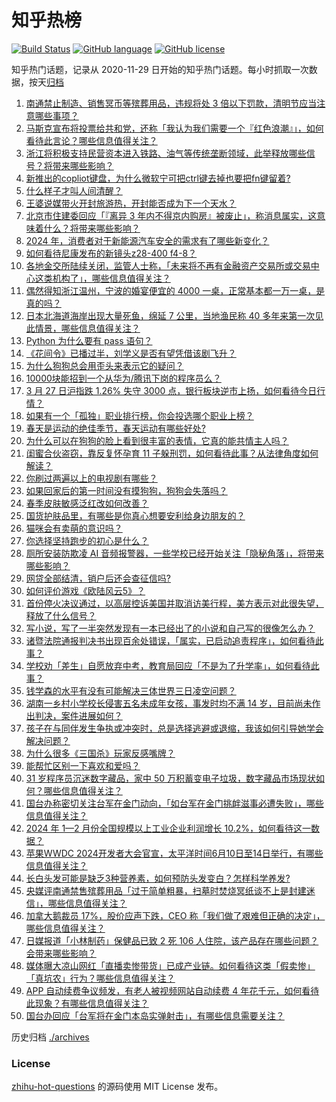 # 知乎热榜
[![Build Status](https://github.com/ToWeLong/zhihu-hot-questions/workflows/CI/badge.svg)](https://github.com/ToWeLong/zhihu-hot-questions/actions)
[![GitHub language](https://img.shields.io/badge/language-golang-orange.svg)](https://golang.org/)
[![GitHub license](https://img.shields.io/github/license/ToWeLong/zhihu-hot-questions)](https://github.com/ToWeLong/zhihu-hot-questions/blob/main/LICENSE)

知乎热门话题，记录从 2020-11-29 日开始的知乎热门话题。每小时抓取一次数据，按天[归档](./archives)

<!-- BEGIN -->

1. [南通禁止制造、销售冥币等殡葬用品，违规将处 3 倍以下罚款，清明节应当注意哪些事项？](https://www.zhihu.com/question/650340454)
1. [马斯克宣布将投票给共和党，还称「我认为我们需要一个『红色浪潮』」，如何看待此言论？哪些信息值得关注？](https://www.zhihu.com/question/650194835)
1. [浙江将积极支持民营资本进入铁路、油气等传统垄断领域，此举释放哪些信号？将带来哪些影响？](https://www.zhihu.com/question/650390890)
1. [新推出的copliot键盘，为什么微软宁可把ctrl键去掉也要把fn键留着?](https://www.zhihu.com/question/650268158)
1. [什么样子才叫人间清醒？](https://www.zhihu.com/question/643217920)
1. [王婆说媒带火开封旅游热，开封能否成为下一个天水？](https://www.zhihu.com/question/650380526)
1. [北京市住建委回应「『离异 3 年内不得京内购房』被废止」，称消息属实，这意味着什么？将带来哪些影响？](https://www.zhihu.com/question/650418143)
1. [2024 年，消费者对于新能源汽车安全的需求有了哪些新变化？](https://www.zhihu.com/question/650196946)
1. [如何看待尼康发布的新镜头z28-400 f4-8？](https://www.zhihu.com/question/650376387)
1. [各地金交所陆续关闭，监管人士称，「未来将不再有金融资产交易所或交易中心这类机构了」，哪些信息值得关注？](https://www.zhihu.com/question/650187165)
1. [偶然得知浙江温州，宁波的婚宴便宜的 4000 一桌，正常基本都一万一桌，是真的吗？](https://www.zhihu.com/question/650136563)
1. [日本北海道海岸出现大量死鱼，绵延 7 公里，当地渔民称 40 多年来第一次见此情景，哪些信息值得关注？](https://www.zhihu.com/question/650225366)
1. [Python 为什么要有 pass 语句？](https://www.zhihu.com/question/605595686)
1. [《花间令》已播过半，刘学义是否有望凭借该剧飞升？](https://www.zhihu.com/question/649732871)
1. [为什么狗狗总会用歪头来表示它的疑问？](https://www.zhihu.com/question/648060122)
1. [10000块能招到一个从华为/腾讯下岗的程序员么？](https://www.zhihu.com/question/649605415)
1. [3 月 27 日沪指跌 1.26% 失守 3000 点，银行板块逆市上扬，如何看待今日行情？](https://www.zhihu.com/question/650348842)
1. [如果有一个「孤独」职业排行榜，你会投选哪个职业上榜？](https://www.zhihu.com/question/649186799)
1. [春天是运动的绝佳季节，春天运动有哪些好处?](https://www.zhihu.com/question/649167498)
1. [为什么可以在狗狗的脸上看到很丰富的表情，它真的能共情主人吗？](https://www.zhihu.com/question/648060150)
1. [闺蜜合伙盗窃，靠反复怀孕育 11 子躲刑罚，如何看待此事？从法律角度如何解读？](https://www.zhihu.com/question/650190922)
1. [你刷过两遍以上的电视剧有哪些？](https://www.zhihu.com/question/645282258)
1. [如果回家后的第一时间没有摸狗狗，狗狗会失落吗？](https://www.zhihu.com/question/648060085)
1. [春季皮肤敏感泛红改如何改善？](https://www.zhihu.com/question/646339494)
1. [国货护肤品里，有哪些是你真心想要安利给身边朋友的？](https://www.zhihu.com/question/645051127)
1. [猫咪会有卖萌的意识吗？](https://www.zhihu.com/question/646471863)
1. [你选择坚持跑步的初心是什么？](https://www.zhihu.com/question/648046644)
1. [厕所安装防欺凌 AI 音频报警器，一些学校已经开始关注「隐秘角落」，将带来哪些影响？](https://www.zhihu.com/question/650365478)
1. [网贷全部结清，销户后还会查征信吗?](https://www.zhihu.com/question/643535359)
1. [如何评价游戏《欧陆风云5》？](https://www.zhihu.com/question/647434805)
1. [首份停火决议通过，以高层控诉美国并取消访美行程，美方表示对此很失望，释放了什么信号？](https://www.zhihu.com/question/650264890)
1. [写小说，写了一半突然发现有一本已经出了的小说和自己写的很像怎么办？](https://www.zhihu.com/question/650090108)
1. [诸暨法院通报判决书出现百余处错误，「属实，已启动追责程序」，如何看待此事？](https://www.zhihu.com/question/650358026)
1. [学校劝「差生」自愿放弃中考，教育局回应「不是为了升学率」，如何看待此事？](https://www.zhihu.com/question/650341325)
1. [钱学森的水平有没有可能解决三体世界三日凌空问题？](https://www.zhihu.com/question/650172703)
1. [湖南一乡村小学校长侵害五名未成年女孩，事发时均不满 14 岁，目前尚未作出判决，案件进展如何？](https://www.zhihu.com/question/650067141)
1. [孩子在与同伴发生争执或冲突时，总是选择逃避或退缩，我该如何引导她学会解决问题？](https://www.zhihu.com/question/650173262)
1. [为什么很多《三国杀》玩家反感嘴牌？](https://www.zhihu.com/question/316982495)
1. [能帮忙区别一下喜欢和爱吗？](https://www.zhihu.com/question/650305950)
1. [31 岁程序员沉迷数字藏品，家中 50 万积蓄变电子垃圾，数字藏品市场现状如何？哪些信息值得关注？](https://www.zhihu.com/question/650353996)
1. [国台办称密切关注台军在金门动向，「如台军在金门挑衅滋事必遭失败」，哪些信息值得关注？](https://www.zhihu.com/question/650366213)
1. [2024 年 1—2 月份全国规模以上工业企业利润增长 10.2%，如何看待这一数据？](https://www.zhihu.com/question/650349715)
1. [苹果WWDC 2024开发者大会官宣，太平洋时间6月10日至14日举行，有哪些信息值得关注？](https://www.zhihu.com/question/650349754)
1. [长白头发可能是缺乏3种营养素，如何预防头发变白？怎样科学养发?](https://www.zhihu.com/question/650217995)
1. [央媒评南通禁售殡葬用品「过于简单粗暴，扫墓时焚烧冥纸谈不上是封建迷信」，哪些信息值得关注？](https://www.zhihu.com/question/650407674)
1. [加拿大鹅裁员 17%，股价应声下跌，CEO 称「我们做了艰难但正确的决定」，哪些信息值得关注？](https://www.zhihu.com/question/650390151)
1. [日媒报道「小林制药」保健品已致 2 死 106 人住院，该产品存在哪些问题？会带来哪些影响？](https://www.zhihu.com/question/650346417)
1. [媒体曝大凉山网红「直播卖惨带货」已成产业链。如何看待这类「假卖惨」「真坑农」行为？哪些信息值得关注？](https://www.zhihu.com/question/650345958)
1. [APP 自动续费争议频发，有老人被视频网站自动续费 4 年花千元，如何看待此现象？有哪些信息值得关注？](https://www.zhihu.com/question/650346234)
1. [国台办回应「台军将在金门本岛实弹射击」，有哪些信息需要关注？](https://www.zhihu.com/question/650358393)

<!-- END -->

历史归档 [./archives](./archives)


### License
[zhihu-hot-questions](https://github.com/towelong/zhihu-hot-questions) 的源码使用 MIT License 发布。